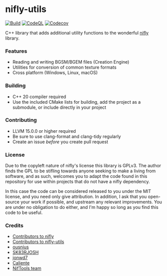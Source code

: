 # nifly-utils
[![Build](https://github.com/SK83RJOSH/nifly-utils/actions/workflows/build.yml/badge.svg)](https://github.com/SK83RJOSH/nifly-utils/actions/workflows/build.yml)
[![CodeQL](https://github.com/SK83RJOSH/nifly-utils/actions/workflows/codeql.yml/badge.svg)](https://github.com/SK83RJOSH/nifly-utils/actions/workflows/codeql.yml)
[![Codecov](https://codecov.io/github/SK83RJOSH/nifly-utils/branch/main/graph/badge.svg?token=3BH1GY4E9Z)](https://codecov.io/github/SK83RJOSH/nifly-utils)

C++ library that adds additional utility functions to the wonderful [nifly](https://github.com/ousnius/nifly) library.

### Features
- Reading and writing BGSM/BGEM files (Creation Engine)
- Utilities for conversion of common texture formats
- Cross platform (Windows, Linux, macOS)

### Building
- C++ 20 compiler required
- Use the included CMake lists for building, add the project as a submodule, or include directly in your project

### Contributing
- LLVM 15.0.0 or higher required
- Be sure to use clang-format and clang-tidy regularly
- Create an issue *before* you create pull request

### License
Due to the copyleft nature of nifly's license this library is GPLv3. The author finds the GPL to be stifling towards anyone seeking to make a living from software, and as such, welcomes you to adapt the code found in this repository for use within projects that do not have a nifly dependency.

In this case the code can be considered released to you under the MIT license, and you need only give attribution. In addition, I ask that you open-source your work if possible, and upstream any relevant improvements. You are under no obligation to do either, and I'm happy so long as you find this code to be useful.

### Credits
- [Contributors to nifly](https://github.com/ousnius/nifly/graphs/contributors)
- [Contributors to nifly-utils](https://github.com/SK83RJOSH/nifly-utils/graphs/contributors)
- [ousnius](https://github.com/ousnius)
- [SK83RJOSH](https://github.com/SK83RJOSH)
- [jonwd7](https://github.com/jonwd7)
- [Caliente](https://github.com/Caliente8)
- [NifTools team](https://www.niftools.org/)
